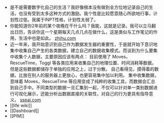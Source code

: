 - 是不是需要数字化自己的生活？我好像根本没有做到全方位地记录自己的生活，也没有受到太多这种方式的激励。我个性是比较愿意随心所欲地行事，计划性过低。我属于INPT性格，计划性太弱了。
- 你能知道你2年前的某个夜晚在干什么吗？我能，这就是记录。我可以立马翻出日历，告诉你这一个星期每天几点几点在做什么，这是类似与工作笔记的作用，生活中也是如此。 [zhihu.com](https://www.zhihu.com/question/21146939)
- 近一年来，我开始意识到自己作为数据发生器的重要性，于是就开始下意识地集中收集自己产生的各类数据，建立自己的数据收集模式。而谈到为什么要集中收集个人数据，主要原因应该有两点： 目前使用了 Moves，RescueTime，Toggl 等各类应用来收集自己的地理位置、时间消耗等数据。但是这些数据都储存于单独的应用之上，过于分散。 自己看得见，摸得着的数据，比放在别人的服务器上更放心，也更容易集中加以利用。 集中收集数据，意味着 Moves，RescueTime 等应用变成了纯粹的收集工具，而数据会汇总到自己手中。不同类型的数据一旦汇集到一起，不仅可以针对单一类别数据进行可视化展示，还能分析出数据直接的关联性，对自己的行为更具有指导意义。 [sspai.com](https://sspai.com/post/42918)
- [[life wiki]]
- [[Dashboard]]
- [[PIM]]
